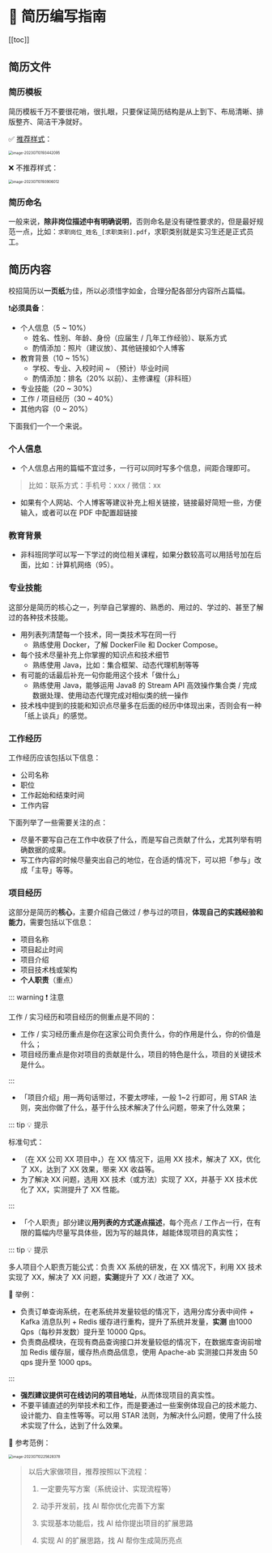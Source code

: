 # 📄 简历编写指南

[[toc]]

## 简历文件

### 简历模板

简历模板千万不要很花哨，很扎眼，只要保证简历结构是从上到下、布局清晰、排版整齐、简洁干净就好。

✅ [推荐样式](https://www.wondercv.com/jianlimoban/jqZb6WM.html)：

<img src="./assets/image-20230710193442095.png" alt="image-20230710193442095" style="zoom:50%;" />

❌ 不推荐样式：

<img src="./assets/image-20230710193906012.png" alt="image-20230710193906012" style="zoom:50%;" />

### 简历命名

一般来说，**除非岗位描述中有明确说明**，否则命名是没有硬性要求的，但是最好规范一点，比如：`求职岗位_姓名_[求职类别].pdf`，求职类别就是实习生还是正式员工。

## 简历内容

校招简历以**一页纸**为佳，所以必须惜字如金，合理分配各部分内容所占篇幅。

❗**必须具备**：

- 个人信息（5 ~ 10%）
  - 姓名、性别、年龄、身份（应届生 / 几年工作经验）、联系方式
  - 酌情添加：照片（建议放）、其他链接如个人博客
- 教育背景（10 ~ 15%）
  - 学校、专业、入校时间 ~ （预计）毕业时间
  - 酌情添加：排名（20% 以前）、主修课程（非科班）
- 专业技能（20 ~ 30%）
- 工作 / 项目经历（30 ~ 40%）
- 其他内容（0 ~ 20%）

下面我们一个一个来说。

### 个人信息

- 个人信息占用的篇幅不宜过多，一行可以同时写多个信息，间距合理即可。

> 比如：联系方式：手机号：xxx / 微信：xx

- 如果有个人网站、个人博客等建议补充上相关链接，链接最好简短一些，方便输入，或者可以在 PDF 中配置超链接

### 教育背景

- 非科班同学可以写一下学过的岗位相关课程，如果分数较高可以用括号加在后面，比如：计算机网络（95）。

### 专业技能

这部分是简历的核心之一，列举自己掌握的、熟悉的、用过的、学过的、甚至了解过的各种技术技能。

- 用列表列清楚每一个技术，同一类技术写在同一行
  - 熟练使用 Docker，了解 DockerFile 和 Docker Compose。
- 每个技术尽量补充上你掌握的知识点和技术细节
  - 熟练使用 Java，比如：集合框架、动态代理机制等等
- 有可能的话最后补充一句你能用这个技术「做什么」
  - 熟练使用 Java，能够运用 Java8 的 Stream API 高效操作集合类 / 完成数据处理、使用动态代理完成对相似类的统一操作
- 技术栈中提到的技能和知识点尽量多在后面的经历中体现出来，否则会有一种「纸上谈兵」的感觉。

### 工作经历

工作经历应该包括以下信息：

- 公司名称
- 职位
- 工作起始和结束时间
- 工作内容

下面列举了一些需要关注的点：

- 尽量不要写自己在工作中收获了什么，而是写自己贡献了什么，尤其列举有明确数据的成果。
- 写工作内容的时候尽量突出自己的地位，在合适的情况下，可以把「参与」改成「主导」等等。

### 项目经历

这部分是简历的**核心**，主要介绍自己做过 / 参与过的项目，**体现自己的实践经验和能力**，需要包括以下信息：

- 项目名称
- 项目起止时间
- 项目介绍
- 项目技术栈或架构
- **个人职责**（重点）

::: warning ❗️ 注意

工作 / 实习经历和项目经历的侧重点是不同的：

- 工作 / 实习经历重点是你在这家公司负责什么，你的作用是什么，你的价值是什么；
- 项目经历重点是你对项目的贡献是什么，项目的特色是什么，项目的关键技术是什么。

:::

- 「项目介绍」用一两句话带过，不要太啰嗦，一般 1~2 行即可，用 STAR 法则，突出你做了什么，基于什么技术解决了什么问题，带来了什么效果；

::: tip 💡 提示

标准句式：

- （在 XX 公司 XX 项目中，）在 XX 情况下，运用 XX 技术，解决了 XX，优化了 XX，达到了 XX 效果，带来 XX 收益等。
- 为了解决 XX 问题，选用 XX 技术（或方法）实现了 XX，并基于 XX 技术优化了 XX，实测提升了 XX 性能。

:::

- 「个人职责」部分建议**用列表的方式逐点描述**，每个亮点 / 工作占一行，在有限的篇幅内尽量写具体些，因为写的越具体，越能体现项目的真实性；

::: tip 💡 提示

多人项目个人职责万能公式：负责 XX 系统的研发，在 XX 情况下，利用 XX 技术实现了 XX，解决了 XX 问题，**实测**提升了 XX / 改进了 XX。

🌰 举例：

- 负责订单查询系统，在老系统并发量较低的情况下，选用分库分表中间件 + Kafka 消息队列 + Redis 缓存进行重构，提升了系统并发量，**实测** 由1000 Qps（每秒并发数）提升至 10000 Qps。
- 负责商品模块，在现有商品查询接口并发量较低的情况下，在数据库查询前增加 Redis 缓存层，缓存热点商品信息，使用 Apache-ab 实测接口并发由 50 qps 提升至 1000 qps。

:::

- **强烈建议提供可在线访问的项目地址**，从而体现项目的真实性。
- 不要平铺直述的列举技术和工作，而是要通过一些案例体现自己的技术能力、设计能力、自主性等等。可以用 STAR 法则，为解决什么问题，使用了什么技术实现了什么，达到了什么效果。

🌰 参考范例：

<img src="./assets/image-20230710225628378.png" alt="image-20230710225628378" style="zoom:50%;" />

> 以后大家做项目，推荐按照以下流程：
> 1. 一定要先写方案（系统设计、实现流程等）
>
> 2. 动手开发前，找 Al 帮你优化完善下方案
>
> 3. 实现基本功能后，找 Al 给你提出项目的扩展思路
> 3. 实现 Al 的扩展思路，找 Al 帮你生成简历亮点